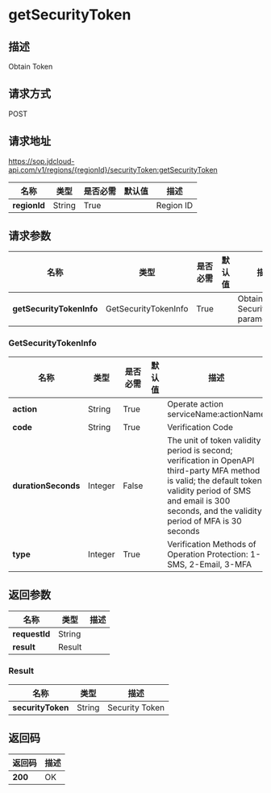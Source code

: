 # getSecurityToken


## 描述
Obtain Token

## 请求方式
POST

## 请求地址
https://sop.jdcloud-api.com/v1/regions/{regionId}/securityToken:getSecurityToken

|名称|类型|是否必需|默认值|描述|
|---|---|---|---|---|
|**regionId**|String|True| |Region ID|

## 请求参数
|名称|类型|是否必需|默认值|描述|
|---|---|---|---|---|
|**getSecurityTokenInfo**|GetSecurityTokenInfo|True| |Obtain SecurityToken parameters|

### GetSecurityTokenInfo
|名称|类型|是否必需|默认值|描述|
|---|---|---|---|---|
|**action**|String|True| |Operate action serviceName:actionName|
|**code**|String|True| |Verification Code|
|**durationSeconds**|Integer|False| |The unit of token validity period is second; verification in OpenAPI third-party MFA method is valid; the default token validity period of SMS and email is 300 seconds, and the validity period of MFA is 30 seconds|
|**type**|Integer|True| |Verification Methods of Operation Protection: 1-SMS, 2-Email, 3-MFA|

## 返回参数
|名称|类型|描述|
|---|---|---|
|**requestId**|String| |
|**result**|Result| |

### Result
|名称|类型|描述|
|---|---|---|
|**securityToken**|String|Security Token|

## 返回码
|返回码|描述|
|---|---|
|**200**|OK|
